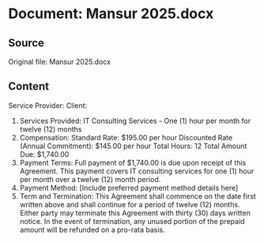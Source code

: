 # Document: Mansur 2025.docx

## Source
Original file: Mansur 2025.docx

## Content
Service Provider: 				Client:
1. Services Provided:
IT Consulting Services​ - One (1) hour per month for twelve (12) months​
2. Compensation:
Standard Rate: $195.00 per hour​
Discounted Rate (Annual Commitment): $145.00 per hour​
Total Hours: 12​
Total Amount Due: $1,740.00​
3. Payment Terms:
Full payment of $1,740.00 is due upon receipt of this Agreement.​
This payment covers IT consulting services for one (1) hour per month over a twelve (12) month period.​
4. Payment Method:
[Include preferred payment method details here]​
5. Term and Termination:
This Agreement shall commence on the date first written above and shall continue for a period of twelve (12) months.​
Either party may terminate this Agreement with thirty (30) days written notice. In the event of termination, any unused portion of the prepaid amount will be refunded on a pro-rata basis.​

